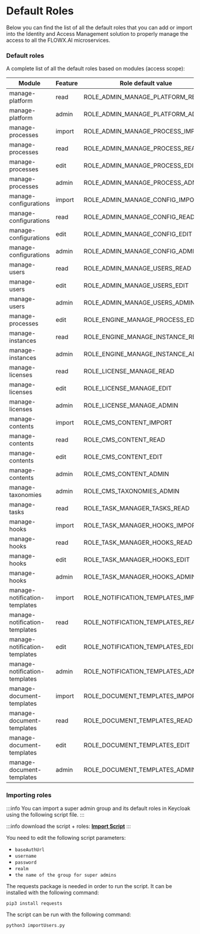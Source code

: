 # Default Roles

Below you can find the list of all the default roles that you can add or import into the Identity and Access Management solution to properly manage the access to all the FLOWX.AI microservices.

### Default roles

A complete list of all the default roles based on modules (access scope):

| Module                        | Feature | Role default value                    | Microservice    |
| ----------------------------- | ------- | ------------------------------------- | --------------- |
| manage-platform               | read    | ROLE_ADMIN_MANAGE_PLATFORM_READ       | Admin           |
| manage-platform               | admin   | ROLE_ADMIN_MANAGE_PLATFORM_ADMIN      | Admin           |
| manage-processes              | import  | ROLE_ADMIN_MANAGE_PROCESS_IMPORT      | Admin           |
| manage-processes              | read    | ROLE_ADMIN_MANAGE_PROCESS_READ        | Admin           |
| manage-processes              | edit    | ROLE_ADMIN_MANAGE_PROCESS_EDIT        | Admin           |
| manage-processes              | admin   | ROLE_ADMIN_MANAGE_PROCESS_ADMIN       | Admin           |
| manage-configurations         | import  | ROLE_ADMIN_MANAGE_CONFIG_IMPORT       | Admin           |
| manage-configurations         | read    | ROLE_ADMIN_MANAGE_CONFIG_READ         | Admin           |
| manage-configurations         | edit    | ROLE_ADMIN_MANAGE_CONFIG_EDIT         | Admin           |
| manage-configurations         | admin   | ROLE_ADMIN_MANAGE_CONFIG_ADMIN        | Admin           |
| manage-users                  | read    | ROLE_ADMIN_MANAGE_USERS_READ          | Admin           |
| manage-users                  | edit    | ROLE_ADMIN_MANAGE_USERS_EDIT          | Admin           |
| manage-users                  | admin   | ROLE_ADMIN_MANAGE_USERS_ADMIN         | Admin           |
| manage-processes              | edit    | ROLE_ENGINE_MANAGE_PROCESS_EDIT       | Engine          |
| manage-instances              | read    | ROLE_ENGINE_MANAGE_INSTANCE_READ      | Engine          |
| manage-instances              | admin   | ROLE_ENGINE_MANAGE_INSTANCE_ADMIN     | Engine          |
| manage-licenses               | read    | ROLE_LICENSE_MANAGE_READ              | License         |
| manage-licenses               | edit    | ROLE_LICENSE_MANAGE_EDIT              | License         |
| manage-licenses               | admin   | ROLE_LICENSE_MANAGE_ADMIN             | License         |
| manage-contents               | import  | ROLE_CMS_CONTENT_IMPORT               | CMS             |
| manage-contents               | read    | ROLE_CMS_CONTENT_READ                 | CMS             |
| manage-contents               | edit    | ROLE_CMS_CONTENT_EDIT                 | CMS             |
| manage-contents               | admin   | ROLE_CMS_CONTENT_ADMIN                | CMS             |
| manage-taxonomies             | admin   | ROLE_CMS_TAXONOMIES_ADMIN             | CMS             |
| manage-tasks                  | read    | ROLE_TASK_MANAGER\_TASKS\_READ        | Task management |
| manage-hooks                  | import  | ROLE\_TASK\_MANAGER\_HOOKS\_IMPORT    | Task management |
| manage-hooks                  | read    | ROLE\_TASK\_MANAGER\_HOOKS\_READ      | Task management |
| manage-hooks                  | edit    | ROLE\_TASK\_MANAGER\_HOOKS\_EDIT      | Task management |
| manage-hooks                  | admin   | ROLE\_TASK\_MANAGER\_HOOKS\_ADMIN     | Task management |
| manage-notification-templates | import  | ROLE\_NOTIFICATION\_TEMPLATES\_IMPORT | Notifications   |
| manage-notification-templates | read    | ROLE\_NOTIFICATION\_TEMPLATES\_READ   | Notifications   |
| manage-notification-templates | edit    | ROLE\_NOTIFICATION\_TEMPLATES\_EDIT   | Notifications   |
| manage-notification-templates | admin   | ROLE\_NOTIFICATION\_TEMPLATES\_ADMIN  | Notifications   |
| manage-document-templates     | import  | ROLE\_DOCUMENT\_TEMPLATES\_IMPORT     | Documents       |
| manage-document-templates     | read    | ROLE\_DOCUMENT\_TEMPLATES\_READ       | Documents       |
| manage-document-templates     | edit    | ROLE\_DOCUMENT\_TEMPLATES\_EDIT       | Documents       |
| manage-document-templates     | admin   | ROLE\_DOCUMENT\_TEMPLATES\_ADMIN      | Documents       |

### Importing roles

:::info
You can import a super admin group and its default roles in Keycloak using the following script file.
:::

:::info download the script + roles:
[**Import Script**](../../platform-deep-dive/assets/importUsers.zip)
:::


You need to edit the following script parameters:

* `baseAuthUrl`
* `username`
* `password`
* `realm`
* `the name of the group for super admins`

The requests package is needed in order to run the script. It can be installed with the following command:

```
pip3 install requests
```

The script can be run with the following command:

```
python3 importUsers.py
```
